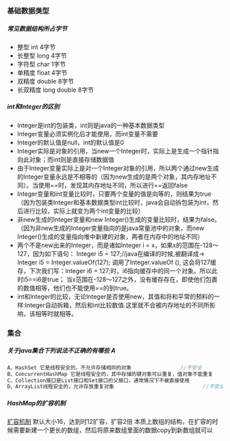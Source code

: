 
### 基础数据类型

#####	常见数据结构所占字节
-	整型 int 4字节  			
-	长整型 long 4字节
-	字符型 char 1字节
-	单精度 float 4字节
-	双精度 double 8字节
-	长双精度 long double 8字节

##### int和Integer的区别
-	Integer是int的包装类，int则是java的一种基本数据类型
-	Integer变量必须实例化后才能使用，而int变量不需要
-	Integer的默认值是null，int的默认值是0
-	Integer实际是对象的引用，当new一个Integer时，实际上是生成一个指针指向此对象；而int则是直接存储数据值
-	由于Integer变量实际上是对一个Integer对象的引用，所以两个通过new生成的Integer变量永远是不相等的（因为new生成的是两个对象，其内存地址不同）。当使用==时，发现其内存地址不同，所以进行==返回false
-	Integer变量和int变量比较时，只要两个变量的值是向等的，则结果为true（因为包装类Integer和基本数据类型int比较时，java会自动拆包装为int，然后进行比较，实际上就变为两个int变量的比较）
-	非new生成的Integer变量和new Integer()生成的变量比较时，结果为false。（因为非new生成的Integer变量指向的是java常量池中的对象，而new Integer()生成的变量指向堆中新建的对象，两者在内存中的地址不同）
-	两个不是new出来的Integer，而是诸如Integer i = x，如果x的范围在-128～127，因为如下语句： Integer i5 = 127;//java在编译的时候,被翻译成-> Integer i5 = Integer.valueOf(127); 调用了Integer.valueOf (), 这会将127缓存，下次我们写：Integer i6 = 127;时，i6指向缓存中的同一个对象。所以此时i5==i6是true； 当x范围在-128～127之外，没有缓存存在，即使他们包裹的数值相等，他们也不能使用==的到true。
-	int和Integer的比较，无论Integer是否使用new，其值和将和平常的预料的一样:Integer自动拆箱，然后和int比较数值.这里就不会被内存地址的不同所影响，该相等时就相等。




### 集合

#####	关于java集合下列说法不正确的有哪些 A
```Java
A、HashSet 它是线程安全的，不允许存储相同的对象 				//不安全
B、ConcurrentHashMap 它是线程安全的，其中存储的键对象可以重复，值对象不能重复
C、Collection接口是List接口和Set接口的父接口，通常情况下不被直接使用
D、ArrayList线程安全的，允许存放重复对象							  //不安全
```

##### HashMap的扩容机制
[扩容机制](https://www.cnblogs.com/qingxuan0316/p/16589618.html)
默认大小16，达到时12扩容，扩容2倍
本质上数组的结构，在扩容的时候需要新建一个更长的数组，然后将原来数组里面的数据copy到新数组就可以
